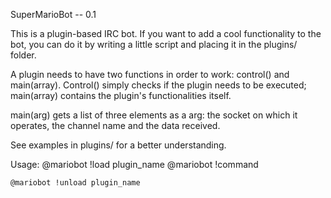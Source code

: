 SuperMarioBot -- 0.1

This is a plugin-based IRC bot. If you want to add a cool functionality to the bot, you can do it by writing a little script and placing it in the plugins/ folder.

A plugin needs to have two functions in order to work: control() and main(array). Control() simply checks if the plugin needs to be executed; main(array) contains the plugin's functionalities itself.

main(arg) gets a list of three elements as a arg: the socket on which it operates, the channel name and the data received.


See examples in plugins/ for a better understanding.


Usage: 	@mariobot !load plugin_name
	@mariobot !command

	@mariobot !unload plugin_name


